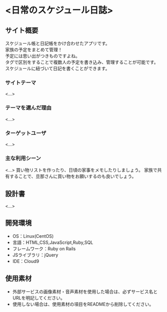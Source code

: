 # <日常のスケジュール日誌>

## サイト概要
スケジュール帳と日記帳をかけ合わせたアプリです。<br>
家族の予定をまとめて管理！<br>
予定には思い出がつきものですよね。<br>
タグで区別をすることで複数人の予定を書き込み、管理することが可能です。<br>
スケジュールに紐づいて日記を書くことができます。<br>
### サイトテーマ
<...>

### テーマを選んだ理由
<...>

### ターゲットユーザ
<...>

### 主な利用シーン
<...>
買い物リストを作ったり、日頃の家事をメモしたりしましょう。
家族で共有することで、旦那さんに買い物をお願いするのも良いでしょう。

## 設計書
<...>

## 開発環境
- OS：Linux(CentOS)
- 言語：HTML,CSS,JavaScript,Ruby,SQL
- フレームワーク：Ruby on Rails
- JSライブラリ：jQuery
- IDE：Cloud9

## 使用素材
- 外部サービスの画像素材・音声素材を使用した場合は、必ずサービス名とURLを明記してください。
- 使用しない場合は、使用素材の項目をREADMEから削除してください。